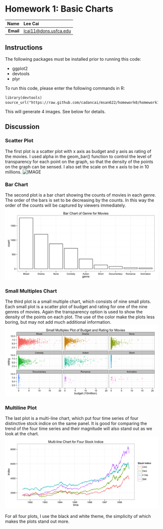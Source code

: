 Homework 1: Basic Charts
========================================================

| **Name**  | Lee Cai |
|----------:|:-------------|
| **Email** | lcai11@dons.usfca.edu |

## Instructions

The following packages must be installed prior to running this code:
* ggplot2
* devtools
* plyr

To run this code, please enter the following commands in R:
```
library(devtools)
source_url("https://raw.github.com/cadancai/msan622/homework0/homework1.R")
```

This will generate 4 images. See below for details.

## Discussion


### Scatter Plot
The first plot is a scatter plot with x axis as budget and y axis as rating of the movies. I used alpha in the geom_bar() function to control the level of transparency for each point on the graph, so that the density of the points on the graph can be sensed. I also set the scale on the x axis to be in 10 millions.
![IMAGE](../learningGIT/homework1/hw1-scatter.png)


### Bar Chart
The second plot is a bar chart showing the counts of movies in each genre. The order of the bars is set to be decreasing by the counts. In this way the order of the counts will be captured by viewers immediately.
![IMAGE](homework1/hw1-bar.png)


### Small Multiples Chart
The third plot is a small multiple chart, which consists of nine small plots. Each small plot is a scatter plot of budget and rating for one of the nine genres of movies. Again the transparency option is used to show the density of the points on each plot. The use of the color make the plots less boring, but may not add much additional information.
![IMAGE](homework1/hw1-multiples.png)


### Multiline Plot
The last plot is a multi-line chart, which put four time series of four distinctive stock indice on the same panel. It is good for comparing the trend of the four time series and their magnitude will also stand out as we look at the chart.
![IMAGE](homework1/hw1-multiline.png)


For all four plots, I use the black and white theme, the simplicity of which makes the plots stand out more.
